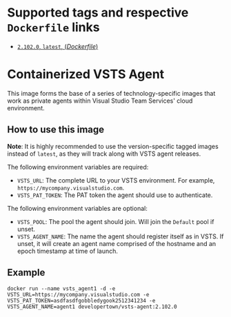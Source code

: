 # Supported tags and respective `Dockerfile` links

- [`2.102.0`, `latest`, (*Dockerfile*)](https://github.com/developertown/vsts-agent/blob/master/Dockerfile)

# Containerized VSTS Agent

This image forms the base of a series of technology-specific images that
work as private agents within Visual Studio Team Services' cloud
environment.

## How to use this image

**Note**: It is highly recommended to use the version-specific tagged images instead of `latest`, as they will track along with VSTS agent releases.

The following environment variables are required:

- `VSTS_URL`: The complete URL to your VSTS environment.  For example, `https://mycompany.visualstudio.com`.
- `VSTS_PAT_TOKEN`: The PAT token the agent should use to authenticate.

The following environment variables are optional:

- `VSTS_POOL`: The pool the agent should join.  Will join the `Default` pool if unset.
- `VSTS_AGENT_NAME`: The name the agent should register itself as in VSTS.  If unset, it will create an agent name comprised of the hostname and an epoch timestamp at time of launch.

## Example

```docker run --name vsts_agent1 -d -e VSTS_URL=https://mycompany.visualstudio.com -e VSTS_PAT_TOKEN=asdfasdfgobbledygook2512341234 -e VSTS_AGENT_NAME=agent1 developertown/vsts-agent:2.102.0```
